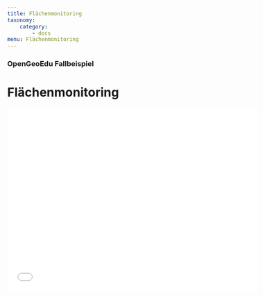```yaml
---
title: Flächenmonitoring
taxonomy:
    category:
        - docs
menu: Flächenmonitoring 
---
```


### OpenGeoEdu Fallbeispiel

# Flächenmonitoring 

<!--Teaser zum Fallbeispiel ***Flächenmonitoring***-->

<div class="embed-responsive embed-responsive-16by9">
<iframe src="//slides.com/sujitsk/deck/embed" width="576" height="420" scrolling="no" frameborder="0" webkitallowfullscreen mozallowfullscreen allowfullscreen></iframe>
</div
